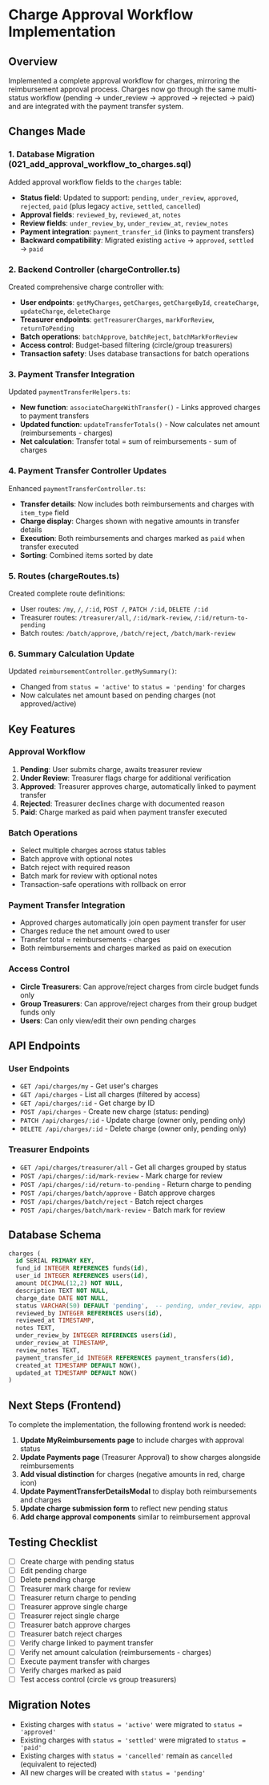 # Charge Approval Workflow Implementation

## Overview
Implemented a complete approval workflow for charges, mirroring the reimbursement approval process. Charges now go through the same multi-status workflow (pending → under_review → approved → rejected → paid) and are integrated with the payment transfer system.

## Changes Made

### 1. Database Migration (021_add_approval_workflow_to_charges.sql)
Added approval workflow fields to the `charges` table:
- **Status field**: Updated to support: `pending`, `under_review`, `approved`, `rejected`, `paid` (plus legacy `active`, `settled`, `cancelled`)
- **Approval fields**: `reviewed_by`, `reviewed_at`, `notes`
- **Review fields**: `under_review_by`, `under_review_at`, `review_notes`
- **Payment integration**: `payment_transfer_id` (links to payment transfers)
- **Backward compatibility**: Migrated existing `active` → `approved`, `settled` → `paid`

### 2. Backend Controller (chargeController.ts)
Created comprehensive charge controller with:
- **User endpoints**: `getMyCharges`, `getCharges`, `getChargeById`, `createCharge`, `updateCharge`, `deleteCharge`
- **Treasurer endpoints**: `getTreasurerCharges`, `markForReview`, `returnToPending`
- **Batch operations**: `batchApprove`, `batchReject`, `batchMarkForReview`
- **Access control**: Budget-based filtering (circle/group treasurers)
- **Transaction safety**: Uses database transactions for batch operations

### 3. Payment Transfer Integration
Updated `paymentTransferHelpers.ts`:
- **New function**: `associateChargeWithTransfer()` - Links approved charges to payment transfers
- **Updated function**: `updateTransferTotals()` - Now calculates net amount (reimbursements - charges)
- **Net calculation**: Transfer total = sum of reimbursements - sum of charges

### 4. Payment Transfer Controller Updates
Enhanced `paymentTransferController.ts`:
- **Transfer details**: Now includes both reimbursements and charges with `item_type` field
- **Charge display**: Charges shown with negative amounts in transfer details
- **Execution**: Both reimbursements and charges marked as `paid` when transfer executed
- **Sorting**: Combined items sorted by date

### 5. Routes (chargeRoutes.ts)
Created complete route definitions:
- User routes: `/my`, `/`, `/:id`, `POST /`, `PATCH /:id`, `DELETE /:id`
- Treasurer routes: `/treasurer/all`, `/:id/mark-review`, `/:id/return-to-pending`
- Batch routes: `/batch/approve`, `/batch/reject`, `/batch/mark-review`

### 6. Summary Calculation Update
Updated `reimbursementController.getMySummary()`:
- Changed from `status = 'active'` to `status = 'pending'` for charges
- Now calculates net amount based on pending charges (not approved/active)

## Key Features

### Approval Workflow
1. **Pending**: User submits charge, awaits treasurer review
2. **Under Review**: Treasurer flags charge for additional verification
3. **Approved**: Treasurer approves charge, automatically linked to payment transfer
4. **Rejected**: Treasurer declines charge with documented reason
5. **Paid**: Charge marked as paid when payment transfer executed

### Batch Operations
- Select multiple charges across status tables
- Batch approve with optional notes
- Batch reject with required reason
- Batch mark for review with optional notes
- Transaction-safe operations with rollback on error

### Payment Transfer Integration
- Approved charges automatically join open payment transfer for user
- Charges reduce the net amount owed to user
- Transfer total = reimbursements - charges
- Both reimbursements and charges marked as paid on execution

### Access Control
- **Circle Treasurers**: Can approve/reject charges from circle budget funds only
- **Group Treasurers**: Can approve/reject charges from their group budget funds only
- **Users**: Can only view/edit their own pending charges

## API Endpoints

### User Endpoints
- `GET /api/charges/my` - Get user's charges
- `GET /api/charges` - List all charges (filtered by access)
- `GET /api/charges/:id` - Get charge by ID
- `POST /api/charges` - Create new charge (status: pending)
- `PATCH /api/charges/:id` - Update charge (owner only, pending only)
- `DELETE /api/charges/:id` - Delete charge (owner only, pending only)

### Treasurer Endpoints
- `GET /api/charges/treasurer/all` - Get all charges grouped by status
- `POST /api/charges/:id/mark-review` - Mark charge for review
- `POST /api/charges/:id/return-to-pending` - Return charge to pending
- `POST /api/charges/batch/approve` - Batch approve charges
- `POST /api/charges/batch/reject` - Batch reject charges
- `POST /api/charges/batch/mark-review` - Batch mark for review

## Database Schema

```sql
charges (
  id SERIAL PRIMARY KEY,
  fund_id INTEGER REFERENCES funds(id),
  user_id INTEGER REFERENCES users(id),
  amount DECIMAL(12,2) NOT NULL,
  description TEXT NOT NULL,
  charge_date DATE NOT NULL,
  status VARCHAR(50) DEFAULT 'pending',  -- pending, under_review, approved, rejected, paid
  reviewed_by INTEGER REFERENCES users(id),
  reviewed_at TIMESTAMP,
  notes TEXT,
  under_review_by INTEGER REFERENCES users(id),
  under_review_at TIMESTAMP,
  review_notes TEXT,
  payment_transfer_id INTEGER REFERENCES payment_transfers(id),
  created_at TIMESTAMP DEFAULT NOW(),
  updated_at TIMESTAMP DEFAULT NOW()
)
```

## Next Steps (Frontend)

To complete the implementation, the following frontend work is needed:

1. **Update MyReimbursements page** to include charges with approval status
2. **Update Payments page** (Treasurer Approval) to show charges alongside reimbursements
3. **Add visual distinction** for charges (negative amounts in red, charge icon)
4. **Update PaymentTransferDetailsModal** to display both reimbursements and charges
5. **Update charge submission form** to reflect new pending status
6. **Add charge approval components** similar to reimbursement approval

## Testing Checklist

- [ ] Create charge with pending status
- [ ] Edit pending charge
- [ ] Delete pending charge
- [ ] Treasurer mark charge for review
- [ ] Treasurer return charge to pending
- [ ] Treasurer approve single charge
- [ ] Treasurer reject single charge
- [ ] Treasurer batch approve charges
- [ ] Treasurer batch reject charges
- [ ] Verify charge linked to payment transfer
- [ ] Verify net amount calculation (reimbursements - charges)
- [ ] Execute payment transfer with charges
- [ ] Verify charges marked as paid
- [ ] Test access control (circle vs group treasurers)

## Migration Notes

- Existing charges with `status = 'active'` were migrated to `status = 'approved'`
- Existing charges with `status = 'settled'` were migrated to `status = 'paid'`
- Existing charges with `status = 'cancelled'` remain as `cancelled` (equivalent to rejected)
- All new charges will be created with `status = 'pending'`

